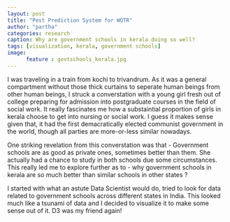 ```yaml
---
layout: post
title: "Pest Prediction System for WOTR"
author: "partha"
categories: research
caption: Why are government schools in kerala doing so well?
tags: [visualization, kerala, government schools]
image:
      feature : govtschools_kerala.jpg	
---
```

 I was traveling in a train from kochi to trivandrum. As it was a general compartment without those thick curtains to seperate human beings from other human beings, I struck a converstation with a young girl fresh out of college preparing for admission into postgraduate courses in the field of social work. It really fascinates me how a substaintial proportion of girls in kerala choose to get into nursing or social work. I guess it makes sense given that, it had the first demacratically elected communist government in the world, though all parties are more-or-less similar nowadays.

 One striking revelation from this converstation was that - Government schools are as good as private ones, sometimes better than them. She actually had a chance to study in both schools due some circumstances. This really led me to explore further as to - why government schools in kerala are so much better than similar schools in other states ?

 I started with what an astute Data Scientist would do, tried to look for data related to government schools across different states in India. This looked much like a tsunami of data and I decided to visualize it to make some sense out of it. D3 was my friend again!
 
